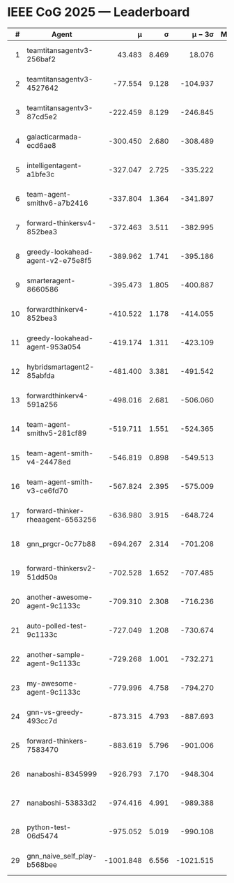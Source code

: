 # IEEE CoG 2025 — Leaderboard

| # | Agent | μ | σ | μ − 3σ | Matches | Updated |
|---:|---|---:|---:|---:|---:|---|
| 1 | teamtitansagentv3-256baf2 | 43.483 | 8.469 | 18.076 | 19596 | 2025-08-24 15:34 |
| 2 | teamtitansagentv3-4527642 | -77.554 | 9.128 | -104.937 | 19130 | 2025-08-24 15:34 |
| 3 | teamtitansagentv3-87cd5e2 | -222.459 | 8.129 | -246.845 | 20286 | 2025-08-24 15:34 |
| 4 | galacticarmada-ecd6ae8 | -300.450 | 2.680 | -308.489 | 17940 | 2025-08-24 15:34 |
| 5 | intelligentagent-a1bfe3c | -327.047 | 2.725 | -335.222 | 16227 | 2025-08-24 15:34 |
| 6 | team-agent-smithv6-a7b2416 | -337.804 | 1.364 | -341.897 | 19140 | 2025-08-24 15:34 |
| 7 | forward-thinkersv4-852bea3 | -372.463 | 3.511 | -382.995 | 15397 | 2025-08-24 15:34 |
| 8 | greedy-lookahead-agent-v2-e75e8f5 | -389.962 | 1.741 | -395.186 | 19690 | 2025-08-24 15:34 |
| 9 | smarteragent-8660586 | -395.473 | 1.805 | -400.887 | 16130 | 2025-08-24 15:34 |
| 10 | forwardthinkerv4-852bea3 | -410.522 | 1.178 | -414.055 | 15789 | 2025-08-24 15:34 |
| 11 | greedy-lookahead-agent-953a054 | -419.174 | 1.311 | -423.109 | 17950 | 2025-08-24 15:34 |
| 12 | hybridsmartagent2-85abfda | -481.400 | 3.381 | -491.542 | 16020 | 2025-08-24 15:34 |
| 13 | forwardthinkerv4-591a256 | -498.016 | 2.681 | -506.060 | 15877 | 2025-08-24 15:34 |
| 14 | team-agent-smithv5-281cf89 | -519.711 | 1.551 | -524.365 | 18720 | 2025-08-24 15:34 |
| 15 | team-agent-smith-v4-24478ed | -546.819 | 0.898 | -549.513 | 19516 | 2025-08-24 15:34 |
| 16 | team-agent-smith-v3-ce6fd70 | -567.824 | 2.395 | -575.009 | 19976 | 2025-08-24 15:34 |
| 17 | forward-thinker-rheaagent-6563256 | -636.980 | 3.915 | -648.724 | 18176 | 2025-08-24 15:34 |
| 18 | gnn_prgcr-0c77b88 | -694.267 | 2.314 | -701.208 | 17000 | 2025-08-24 15:34 |
| 19 | forward-thinkersv2-51dd50a | -702.528 | 1.652 | -707.485 | 18516 | 2025-08-24 15:34 |
| 20 | another-awesome-agent-9c1133c | -709.310 | 2.308 | -716.236 | 20580 | 2025-08-24 15:34 |
| 21 | auto-polled-test-9c1133c | -727.049 | 1.208 | -730.674 | 19940 | 2025-08-24 15:34 |
| 22 | another-sample-agent-9c1133c | -729.268 | 1.001 | -732.271 | 19240 | 2025-08-24 15:34 |
| 23 | my-awesome-agent-9c1133c | -779.996 | 4.758 | -794.270 | 19300 | 2025-08-24 15:34 |
| 24 | gnn-vs-greedy-493cc7d | -873.315 | 4.793 | -887.693 | 15080 | 2025-08-24 15:34 |
| 25 | forward-thinkers-7583470 | -883.619 | 5.796 | -901.006 | 17880 | 2025-08-24 15:34 |
| 26 | nanaboshi-8345999 | -926.793 | 7.170 | -948.304 | 15610 | 2025-08-24 15:34 |
| 27 | nanaboshi-53833d2 | -974.416 | 4.991 | -989.388 | 15040 | 2025-08-24 15:34 |
| 28 | python-test-06d5474 | -975.052 | 5.019 | -990.108 | 15350 | 2025-08-24 15:34 |
| 29 | gnn_naive_self_play-b568bee | -1001.848 | 6.556 | -1021.515 | 15140 | 2025-08-24 15:34 |
